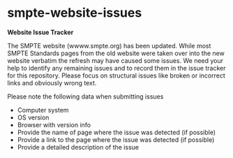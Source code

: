 # smpte-website-issues

**Website Issue Tracker**

The SMPTE website (wwww.smpte.org) has been updated. While most SMPTE Standards pages from the old website were taken over into the new website verbatim the refresh may have caused some issues. We need your help to identify any remaining issues and to record them in the issue tracker for this repository. Please focus on structural issues like broken or incorrect links and obviously wrong text.  

Please note the following data when submitting issues
- Computer system
- OS version
- Browser with version info
- Provide the name of page where the issue was detected (if possible)
- Provide a link to the page where the issue was detected (if possible)
- Provide a detailed description of the issue
